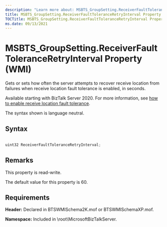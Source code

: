 ```yaml
---
description: "Learn more about: MSBTS_GroupSetting.ReceiverFaultToleranceRetryInterval Property (WMI)"
title: MSBTS_GroupSetting.ReceiverFaultToleranceRetryInterval Property (WMI)
TOCTitle: MSBTS_GroupSetting.ReceiverFaultToleranceRetryInterval Property (WMI)
ms.date: 09/13/2021
---
```


# MSBTS\_GroupSetting.ReceiverFaultToleranceRetryInterval Property (WMI)

 

Gets or sets how often the server attempts to recover receive location from failures when receive location fault tolerance is enabled, in seconds.

Available starting with BizTalk Server 2020. For more information, see [how to enable receive location fault tolerance](../biztalk/core/how-to-enable-receive-location-fault-tolerance.md).

The syntax shown is language neutral.

## Syntax

```C#
  
uint32 ReceiverFaultToleranceRetryInterval;  
```

## Remarks

This property is read-write.

The default value for this property is 60.

## Requirements

**Header:** Declared in BTSWMISchema2K.mof or BTSWMISchemaXP.mof.

**Namespace:** Included in \\root\\MicrosoftBizTalkServer.
